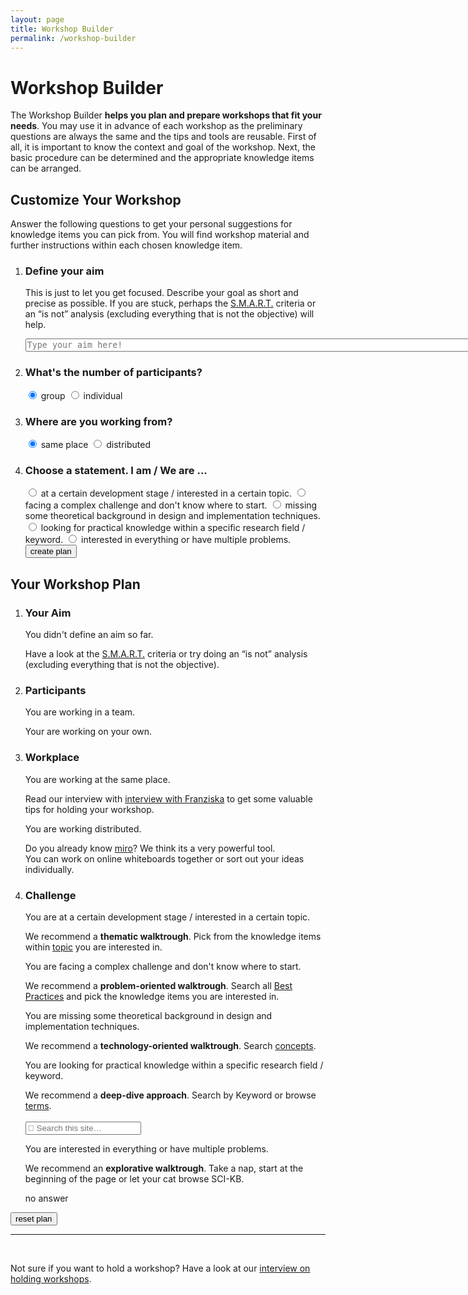 ```yaml
---
layout: page
title: Workshop Builder
permalink: /workshop-builder
---
```


# Workshop Builder
The Workshop Builder **helps you plan and prepare workshops that fit your needs**. You may use it in advance of each workshop as the preliminary questions are always the same and the tips and tools are reusable. First of all, it is important to know the context and goal of the workshop. Next, the basic procedure can be determined and the appropriate knowledge items can be arranged. 

## Customize Your Workshop
Answer the following questions to get your personal suggestions for knowledge items you can pick from. You will find workshop material and further instructions within each chosen knowledge item.

<div class="quizlist"></div>

<ol id="questions">
    <li>    
        <h3>Define your aim</h3>
        <p>This is just to let you get focused. Describe your goal as short and precise as possible. If you are stuck, perhaps the <a href="{{site.baseurl}}/terms/smart">S.M.A.R.T.</a> criteria or an “is not” analysis (excluding everything that is not the objective) will help.</p>   
        <!--<input type="textarea" id="aim" name="aim" size="100" placeholder="Type your aim here">-->
        <textarea id="a-1" rows="1" cols="100%" placeholder="Type your aim here!"></textarea>
    </li>
    <li>
        <h3>What's the number of participants?</h3>
        <input class="radio-option" type="radio" name="p" value="p-1" id="p-1" checked>
        <label class="for-radio-option" for="p-1"><i class="fas fa-users"></i>group</label>
        <input class="radio-option" type="radio" name="p" value="p-2" id="p-2">
        <label class="for-radio-option" for="p-2"><i class="fas fa-user"></i>individual</label>       
    </li>
    <li>   
        <h3>Where are you working from?</h3>
        <input class="radio-option" type="radio" name="l" value="l-1" id="l-1" checked>
        <label class="for-radio-option" for="l-1"><i class="fas fa-map-marker-alt"></i>same place</label>
        <input class="radio-option" type="radio" name="l" value="l-2" id="l-2">
        <label class="for-radio-option" for="l-2"><i class="fas fa-arrows-alt-h"></i>distributed</label>
    </li>
    <li>
        <h3> Choose a statement. I am / We are ...</h3>
        <input class="radio-text" type="radio" name="s" value="s-1" id="s-1">
        <label class="for-radio-text" for="s-1">at a certain development stage / interested in a certain topic.</label>
        <input class="radio-text" type="radio" name="s" value="s-2" id="s-2">
        <label class="for-radio-text" for="s-2">facing a complex challenge and don't know where to start.</label>
        <input class="radio-text" type="radio" name="s" value="s-3" id="s-3">
        <label class="for-radio-text" for="s-3">missing some theoretical background in design and implementation techniques.</label>
        <input class="radio-text" type="radio" name="s" value="s-4" id="s-4">
        <label class="for-radio-text" for="s-4">looking for practical knowledge within a specific research field / keyword.</label>
        <input class="radio-text" type="radio" name="s" value="s-5" id="s-5">
        <label class="for-radio-text" for="s-5">interested in everything or have multiple problems.</label>
        <button class="send" id="create-plan-btn">create plan</button>
    </li>
</ol>

<!-- BEGIN WORKSHOP PLAN-->
<div id="workshop-plan">

<h2>Your Workshop Plan</h2>


<div class="quizlist"></div>

<ol id="answers">
    <li>   
        <h3>Your Aim</h3>
        <div id="a-1-plan">
            <p class="answer"></p>
        </div>
        <div id="no-a-1-plan">
            <p class="answer">You didn't define an aim so far.</p>
            Have a look at the <a href="{{site.baseurl}}/terms/smart">S.M.A.R.T.</a> criteria or try doing an “is not” analysis (excluding everything that is not the objective). 
        </div>
    </li>
    <li>    
        <h3>Participants</h3>
        <div id="p-1-plan">
            <p class="answer">You are working in a team.</p>
        </div>
         <div id="p-2-plan">
            <p class="answer">Your are working on your own.</p>
        </div>
    </li>
    <li>  
        <h3>Workplace</h3>
        <div id="l-1-plan">
        <p class="answer">You are working at the same place.</p>
        Read our interview with <a href="{{site.baseurl}}/interview-workshops">interview with Franziska</a> to get some valuable tips for holding your workshop.
        </div>
        <div id="l-2-plan">
        <p class="answer">You are working distributed.</p>
        Do you already know <a href="https://miro.com/app">miro</a>? We think its a very powerful tool. <br>
        You can work on online whiteboards together or sort out your ideas individually. 
        </div>
    </li>
    <li> 
        <h3>Challenge</h3>
        <div id="s-1-plan"> 
            <p class="answer">You are at a certain development stage / interested in a certain topic.</p>
            We recommend a <b>thematic walktrough</b>. Pick from the knowledge items within <a href="{{site.baseurl}}/topics">topic</a> you are interested in.<br>
        </div>
        <div id="s-2-plan">
        <p class="answer">You are facing a complex challenge and don't know where to start.</p>
        We recommend a <b>problem-oriented walktrough</b>. Search all <a href="{{site.baseurl}}/best-practices">Best Practices</a> and pick the knowledge items you are interested in.
        </div>
        <div id="s-3-plan">
        <p class="answer">You are missing some theoretical background in design and implementation techniques.</p>
        We recommend a <b>technology-oriented walktrough</b>. Search <a href="{{site.baseurl}}/terms-and-concepts/#concepts">concepts</a>.
        </div>
        <div id="s-4-plan">
        <p class="answer">You are looking for practical knowledge within a specific research field / keyword.</p>
        We recommend a <b>deep-dive approach</b>. Search by Keyword or browse <a href="{{site.baseurl}}/terms-and-concepts/#terms">terms</a>.<br><br>
        <input type="search" class="form-control td-search-input" placeholder=" Search this site…" aria-label="Search this site…" autocomplete="off">
        </div>
        <div id="s-5-plan">
       <p class="answer"> You are interested in everything or have multiple problems.</p>
        We recommend an <b>explorative walktrough</b>. Take a nap, start at the beginning of the page or let your cat browse SCI-KB.
        </div>
        <div id="no-s">
            <p class="answer">no answer</p>
        </div>
    </li>
</ol>

<button class="send" id="reset-btn">reset plan</button>

<!-- END WORKSHOP PLAN-->
</div>

<hr>
<br>
<p>Not sure if you want to hold a workshop? Have a look at our <a href="{{site.baseurl}}/interview-workshops">interview on holding workshops</a>.</p>

<script>

// short hand for $( document ).ready()
$(function() {
    
        // onload 
        $("#workshop-plan").hide();
        $('#questions').show();

        // create workshop plan
        $('#create-plan-btn').click(function () {

                let favourite = [];            
                $('#questions').hide();
                $("#workshop-plan").show();

                // textarea
                if (!$("#a-1").val().trim()) {
                     $('#a-1-plan').hide();
                     $('#no-a-1-plan').show();
                }
                else {
                    favourite.push($("#a-1").val());
                    let aim = $.trim($("#a-1").val());
                    $('#a-1-plan p').html(aim);
                    $('#a-1-plan').show();
                    $('#no-a-1-plan').hide();                    
                }                      
                
                $.each($("input:radio:not(:checked)"), function(){ 
                    $('#' + $(this).val() + '-plan').hide();
                });   

                if ($("input[name='s']:checked").val()) {
                     $('#no-s').hide();
                }            
       
        });

        // reset plan
        $('#reset-btn').click(function () {
            location.reload();
        });

});
</script>

  







